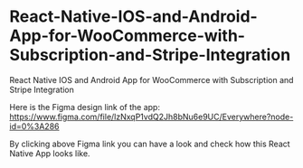 # React-Native-IOS-and-Android-App-for-WooCommerce-with-Subscription-and-Stripe-Integration
React Native IOS and Android App for WooCommerce with Subscription and Stripe Integration

Here is the Figma design link of the app: https://www.figma.com/file/lzNxqP1vdQ2Jh8bNu6e9UC/Everywhere?node-id=0%3A286

By clicking above Figma link you can have a look and check how this React Native App looks like.
